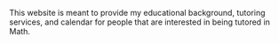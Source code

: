 This website is meant to provide my educational background, tutoring services, and calendar for people that are interested in being tutored in Math.